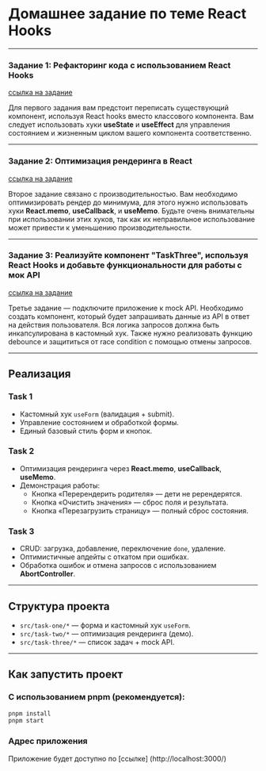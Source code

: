 # Домашнее задание по теме React Hooks

---

### Задание 1: Рефакторинг кода с использованием React Hooks
[ссылка на задание](src/task-one/README.md)

Для первого задания вам предстоит переписать существующий компонент, используя React hooks вместо классового компонента.
Вам следует использовать хуки **useState** и **useEffect** для управления состоянием и жизненным циклом вашего компонента соответственно.

---

### Задание 2: Оптимизация рендеринга в React
[ссылка на задание](src/task-two/README.md)

Второе задание связано с производительностью.
Вам необходимо оптимизировать рендер до минимума, для этого нужно использовать хуки **React.memo**, **useCallback**, и **useMemo**.
Будьте очень внимательны при использовании этих хуков, так как их неправильное использование может привести к уменьшению производительности.

---

### Задание 3: Реализуйте компонент "TaskThree", используя React Hooks и добавьте функциональности для работы с мок API
[ссылка на задание](src/task-three/README.md)

Третье задание — подключите приложение к mock API.
Необходимо создать компонент, который будет запрашивать данные из API в ответ на действия пользователя.
Вся логика запросов должна быть инкапсулирована в кастомный хук.
Также нужно реализовать функцию debounce и защититься от race condition с помощью отмены запросов.

---

## Реализация

### Task 1
- Кастомный хук `useForm` (валидация + submit).
- Управление состоянием и обработкой формы.
- Единый базовый стиль форм и кнопок.

### Task 2
- Оптимизация рендеринга через **React.memo**, **useCallback**, **useMemo**.
- Демонстрация работы:
  - Кнопка «Перерендерить родителя» — дети не ререндерятся.
  - Кнопка «Очистить значения» — сброс поля и результата.
  - Кнопка «Перезагрузить страницу» — полный сброс состояния.

### Task 3
- CRUD: загрузка, добавление, переключение `done`, удаление.
- Оптимистичные апдейты с откатом при ошибках.
- Обработка ошибок и отмена запросов с использованием **AbortController**.

---

## Структура проекта
- `src/task-one/*` — форма и кастомный хук `useForm`.
- `src/task-two/*` — оптимизация рендеринга (демо).
- `src/task-three/*` — список задач + mock API.

---

## Как запустить проект

### С использованием **pnpm** (рекомендуется):
```bash
pnpm install
pnpm start
```

### Адрес приложения
Приложение будет доступно по [ссылке] (http://localhost:3000/)
